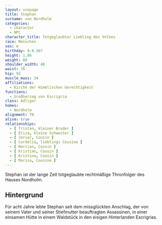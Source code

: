 ```yaml
---
layout: usepage
title: Stephan
surname: von Nordholm
categories:
  - character
  - NPC
character_title: Totgeglaubter Liebling des Volkes
race: Menschen
sex: m
birthday: 9.9.367
height: 1.86
weight: 80
shoulder_width: 48
waist: 76
hip: 92
muscle_mass: 34
affiliations:
  - Kirche der Himmlischen Gerechtigkeit
functions:
  - Großherzog von Escrigria
class: Adliger
homes:
  - Nordholm
alignment: TN
alive: true
relationships:
  - [ Tristan, kleiner Bruder ]
  - [ Eliza, kleine Schwester ]
  - [ Jervar, Cousin ]
  - [ Cordelia, lieblings Cousine ]
  - [ Narcian, Cousin ]
  - [ Kristian, Cousin ]
  - [ Kristina, Cousin ]
  - [ Marisa, Cousine ]
---
```


Stephan ist der lange Zeit totgeglaubte rechtmäßige Thronfolger des Hauses Nordholm.

<!--more-->

## Hintergrund

Für acht Jahre lebte Stephan seit dem missglückten Anschlag, der von seinem Vater und seiner Stiefmutter beauftragten
Assassinen, in einer einsamen Hütte in einem Waldstück in den eisigen Hinterlanden Escrigrias.